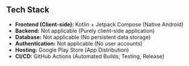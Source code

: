 ## Tech Stack

-   **Frontend (Client-side):** Kotlin + Jetpack Compose (Native Android)
-   **Backend:** Not applicable (Purely client-side application)
-   **Database:** Not applicable (No persistent data storage)
-   **Authentication:** Not applicable (No user accounts)
-   **Hosting:** Google Play Store (App Distribution)
-   **CI/CD:** GitHub Actions (Automated Builds, Testing, Release)